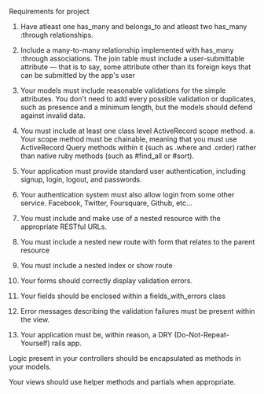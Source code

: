 Requirements for project

1. Have atleast one has_many and belongs_to and atleast two has_many :through relationships.

2. Include a many-to-many relationship implemented with has_many :through associations. The join table must include a user-submittable attribute — that is to say, some attribute other than its foreign keys that can be submitted by the app's user

3. Your models must include reasonable validations for the simple attributes. You don't need to add every possible validation or duplicates, such as presence and a minimum length, but the models should defend against invalid data.

4. You must include at least one class level ActiveRecord scope method. a. Your scope method must be chainable, meaning that you must use ActiveRecord Query methods within it (such as .where and .order) rather than native ruby methods (such as #find_all or #sort).

5. Your application must provide standard user authentication, including signup, login, logout, and passwords.

6. Your authentication system must also allow login from some other service. Facebook, Twitter, Foursquare, Github, etc...

7. You must include and make use of a nested resource with the appropriate RESTful URLs.

8. You must include a nested new route with form that relates to the parent resource

9. You must include a nested index or show route

10. Your forms should correctly display validation errors.

11. Your fields should be enclosed within a fields_with_errors class

12. Error messages describing the validation failures must be present within the view.

13. Your application must be, within reason, a DRY (Do-Not-Repeat-Yourself) rails app.

Logic present in your controllers should be encapsulated as methods in your models.

Your views should use helper methods and partials when appropriate.




